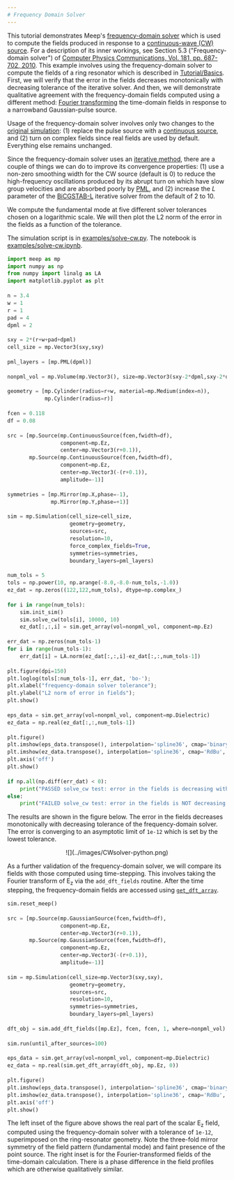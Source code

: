 ```yaml
---
# Frequency Domain Solver
---
```


This tutorial demonstrates Meep's [frequency-domain solver](../Python_User_Interface.md#frequency-domain-solver) which is used to compute the fields produced in response to a [continuous-wave (CW) source](https://en.wikipedia.org/wiki/Continuous_wave). For a description of its inner workings, see Section 5.3 ("Frequency-domain solver") of [Computer Physics Communications, Vol. 181, pp. 687-702, 2010](http://ab-initio.mit.edu/~oskooi/papers/Oskooi10.pdf). This example involves using the frequency-domain solver to compute the fields of a ring resonator which is described in [Tutorial/Basics](Basics.md#modes-of-a-ring-resonator). First, we will verify that the error in the fields decreases monotonically with decreasing tolerance of the iterative solver. And then, we will demonstrate qualitative agreement with the frequency-domain fields computed using a different method: [Fourier transforming](https://en.wikipedia.org/wiki/Discrete_Fourier_transform) the time-domain fields in response to a narrowband Gaussian-pulse source.

Usage of the frequency-domain solver involves only two changes to the [original simulation](https://github.com/NanoComp/meep/blob/master/python/examples/ring.py): (1) replace the pulse source with a [continuous source](../Python_User_Interface.md#continuoussource), and (2) turn on complex fields since real fields are used by default. Everything else remains unchanged.

Since the frequency-domain solver uses an [iterative method](https://en.wikipedia.org/wiki/Iterative_method), there are a couple of things we can do to improve its convergence properties: (1) use a non-zero smoothing width for the CW source (default is 0) to reduce the high-frequency oscillations produced by its abrupt turn on which have slow group velocities and are absorbed poorly by [PML](../Perfectly_Matched_Layer.md), and (2) increase the $L$ parameter of the [BiCGSTAB-L](https://en.wikipedia.org/wiki/Biconjugate_gradient_stabilized_method) iterative solver from the default of 2 to 10.

We compute the fundamental mode at five different solver tolerances chosen on a logarithmic scale. We will then plot the L2 norm of the error in the fields as a function of the tolerance.

The simulation script is in [examples/solve-cw.py](https://github.com/NanoComp/meep/blob/master/python/examples/solve-cw.py). The notebook is [examples/solve-cw.ipynb](https://nbviewer.jupyter.org/github/NanoComp/meep/blob/master/python/examples/solve-cw.ipynb).

```py
import meep as mp
import numpy as np
from numpy import linalg as LA
import matplotlib.pyplot as plt

n = 3.4
w = 1
r = 1
pad = 4
dpml = 2

sxy = 2*(r+w+pad+dpml)
cell_size = mp.Vector3(sxy,sxy)

pml_layers = [mp.PML(dpml)]

nonpml_vol = mp.Volume(mp.Vector3(), size=mp.Vector3(sxy-2*dpml,sxy-2*dpml))

geometry = [mp.Cylinder(radius=r+w, material=mp.Medium(index=n)),
            mp.Cylinder(radius=r)]

fcen = 0.118
df = 0.08

src = [mp.Source(mp.ContinuousSource(fcen,fwidth=df),
                 component=mp.Ez,
                 center=mp.Vector3(r+0.1)),
       mp.Source(mp.ContinuousSource(fcen,fwidth=df),
                 component=mp.Ez,
                 center=mp.Vector3(-(r+0.1)),
                 amplitude=-1)]

symmetries = [mp.Mirror(mp.X,phase=-1),
              mp.Mirror(mp.Y,phase=+1)]

sim = mp.Simulation(cell_size=cell_size,
                    geometry=geometry,
                    sources=src,
                    resolution=10,
                    force_complex_fields=True,
                    symmetries=symmetries,
                    boundary_layers=pml_layers)

num_tols = 5
tols = np.power(10, np.arange(-8.0,-8.0-num_tols,-1.0))
ez_dat = np.zeros((122,122,num_tols), dtype=np.complex_)

for i in range(num_tols):
    sim.init_sim()
    sim.solve_cw(tols[i], 10000, 10)
    ez_dat[:,:,i] = sim.get_array(vol=nonpml_vol, component=mp.Ez)

err_dat = np.zeros(num_tols-1)
for i in range(num_tols-1):
    err_dat[i] = LA.norm(ez_dat[:,:,i]-ez_dat[:,:,num_tols-1])

plt.figure(dpi=150)
plt.loglog(tols[:num_tols-1], err_dat, 'bo-');
plt.xlabel("frequency-domain solver tolerance");
plt.ylabel("L2 norm of error in fields");
plt.show()

eps_data = sim.get_array(vol=nonpml_vol, component=mp.Dielectric)
ez_data = np.real(ez_dat[:,:,num_tols-1])

plt.figure()
plt.imshow(eps_data.transpose(), interpolation='spline36', cmap='binary')
plt.imshow(ez_data.transpose(), interpolation='spline36', cmap='RdBu', alpha=0.9)
plt.axis('off')
plt.show()

if np.all(np.diff(err_dat) < 0):
    print("PASSED solve_cw test: error in the fields is decreasing with increasing resolution")
else:
    print("FAILED solve_cw test: error in the fields is NOT decreasing with increasing resolution")
```

The results are shown in the figure below. The error in the fields decreases monotonically with decreasing tolerance of the frequency-domain solver. The error is converging to an asymptotic limit of `1e-12` which is set by the lowest tolerance.

<center>
![](../images/CWsolver-python.png)
</center>

As a further validation of the frequency-domain solver, we will compare its fields with those computed using time-stepping. This involves taking the Fourier transform of E<sub>z</sub> via the `add_dft_fields` routine. After the time stepping, the frequency-domain fields are accessed using [`get_dft_array`](../Python_User_Interface.md#array-slices).

```py
sim.reset_meep()

src = [mp.Source(mp.GaussianSource(fcen,fwidth=df),
                 component=mp.Ez,
                 center=mp.Vector3(r+0.1)),
       mp.Source(mp.GaussianSource(fcen,fwidth=df),
                 component=mp.Ez,
                 center=mp.Vector3(-(r+0.1)),
                 amplitude=-1)]

sim = mp.Simulation(cell_size=mp.Vector3(sxy,sxy),
                    geometry=geometry,
                    sources=src,
                    resolution=10,
                    symmetries=symmetries,
                    boundary_layers=pml_layers)

dft_obj = sim.add_dft_fields([mp.Ez], fcen, fcen, 1, where=nonpml_vol)

sim.run(until_after_sources=100)

eps_data = sim.get_array(vol=nonpml_vol, component=mp.Dielectric)
ez_data = np.real(sim.get_dft_array(dft_obj, mp.Ez, 0))

plt.figure()
plt.imshow(eps_data.transpose(), interpolation='spline36', cmap='binary')
plt.imshow(ez_data.transpose(), interpolation='spline36', cmap='RdBu', alpha=0.9)
plt.axis('off')
plt.show()
```

The left inset of the figure above shows the real part of the scalar E<sub>z</sub> field, computed using the frequency-domain solver with a tolerance of `1e-12`, superimposed on the ring-resonator geometry. Note the three-fold mirror symmetry of the field pattern (fundamental mode) and faint presence of the point source. The right inset is for the Fourier-transformed fields of the time-domain calculation. There is a phase difference in the field profiles which are otherwise qualitatively similar.
